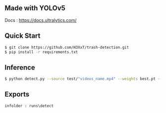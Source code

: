 ## Made with YOLOv5

Docs : https://docs.ultralytics.com/

## Quick Start

```bash
$ git clone https://github.com/H3XxT/trash-detection.git
$ pip install -r requirements.txt
```

## Inference

```bash
$ python detect.py --source test/"videos_name.mp4" --weights best.pt --conf 0.25
```

## Exports

```
infolder : runs\detect
```
